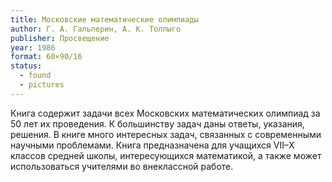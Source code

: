 ```yaml
---
title: Московские математические олимпиады
author: Г. А. Гальперин, А. К. Толпыго
publisher: Просвещение
year: 1986
format: 60×90/16
status:
  - found
  - pictures
---
```


Книга содержит задачи всех Московских математических олимпиад за 50 лет их проведения. К большинству задач даны ответы, указания, решения. В книге много интересных задач, связанных с современными научными проблемами. Книга предназначена для учащихся VII–X классов средней школы, интересующихся математикой, а также может использоваться учителями во внеклассной работе.
